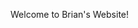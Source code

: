 <!doctype html>
<html>
  <head>
    <title>Brian's Page</title>
  </head>
  <body>
    <p>Welcome to Brian's Website!</p>
  </body>
</html>